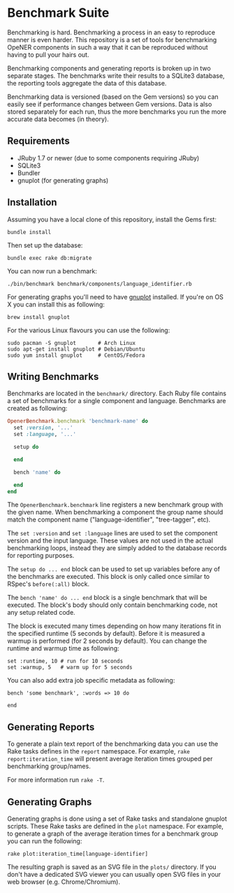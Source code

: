 # Benchmark Suite

Benchmarking is hard. Benchmarking a process in an easy to reproduce manner is
even harder. This repository is a set of tools for benchmarking OpeNER
components in such a way that it can be reproduced without having to pull your
hairs out.

Benchmarking components and generating reports is broken up in two separate
stages. The benchmarks write their results to a SQLite3 database, the reporting
tools aggregate the data of this database.

Benchmarking data is versioned (based on the Gem versions) so you can easily
see if performance changes between Gem versions. Data is also stored separately
for each run, thus the more benchmarks you run the more accurate data becomes
(in theory).

## Requirements

* JRuby 1.7 or newer (due to some components requiring JRuby)
* SQLite3
* Bundler
* gnuplot (for generating graphs)

## Installation

Assuming you have a local clone of this repository, install the Gems first:

    bundle install

Then set up the database:

    bundle exec rake db:migrate

You can now run a benchmark:

    ./bin/benchmark benchmark/components/language_identifier.rb

For generating graphs you'll need to have [gnuplot](http://www.gnuplot.info/)
installed. If you're on OS X you can install this as following:

    brew install gnuplot

For the various Linux flavours you can use the following:

    sudo pacman -S gnuplot       # Arch Linux
    sudo apt-get install gnuplot # Debian/Ubuntu
    sudo yum install gnuplot     # CentOS/Fedora

## Writing Benchmarks

Benchmarks are located in the `benchmark/` directory. Each Ruby file contains a
set of benchmarks for a single component and language. Benchmarks are created
as following:

```ruby
OpenerBenchmark.benchmark 'benchmark-name' do
  set :version, '...'
  set :language, '...'

  setup do

  end

  bench 'name' do

  end
end
```

The `OpenerBenchmark.benchmark` line registers a new benchmark group with the
given name. When benchmarking a component the group name should match the
component name ("language-identifier", "tree-tagger", etc).

The `set :version` and `set :language` lines are used to set the component
version and the input language. These values are not used in the actual
benchmarking loops, instead they are simply added to the database records for
reporting purposes.

The `setup do ... end` block can be used to set up variables before any of the
benchmarks are executed. This block is only called once similar to RSpec's
`before(:all)` block.

The `bench 'name' do ... end` block is a single benchmark that will be
executed.  The block's body should only contain benchmarking code, not any
setup related code.

The block is executed many times depending on how many iterations fit in the
specified runtime (5 seconds by default). Before it is measured a warmup is
performed (for 2 seconds by default). You can change the runtime and warmup
time as following:

    set :runtime, 10 # run for 10 seconds
    set :warmup, 5   # warm up for 5 seconds

You can also add extra job specific metadata as following:

    bench 'some benchmark', :words => 10 do

    end

## Generating Reports

To generate a plain text report of the benchmarking data you can use the Rake
tasks defines in the `report` namespace. For example,
`rake report:iteration_time` will present average iteration times grouped per
benchmarking group/names.

For more information run `rake -T`.

## Generating Graphs

Generating graphs is done using a set of Rake tasks and standalone gnuplot
scripts. These Rake tasks are defined in the `plot` namespace. For example, to
generate a graph of the average iteration times for a benchmark group you can
run the following:

    rake plot:iteration_time[language-identifier]

The resulting graph is saved as an SVG file in the `plots/` directory. If you
don't have a dedicated SVG viewer you can usually open SVG files in your web
browser (e.g. Chrome/Chromium).
